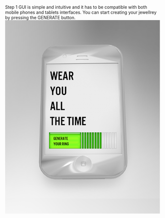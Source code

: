 Step 1
GUI is simple and intuitive and it has to be compatible with both mobile phones and tablets interfaces. 
You can start creating your jewellrey by pressing the GENERATE button.
![Example Image](../project_images/generate.png?raw=true "Example Image")
